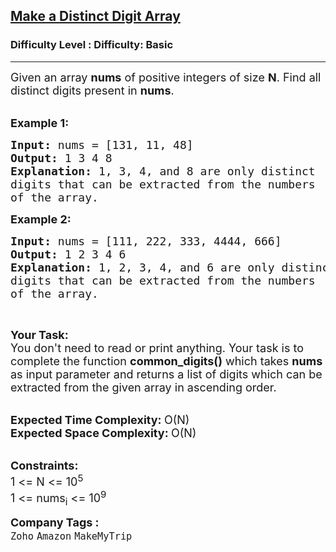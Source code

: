 <h2><a href="https://www.geeksforgeeks.org/problems/make-a-distinct-digit-array2007/1">Make a Distinct Digit Array</a></h2><h3>Difficulty Level : Difficulty: Basic</h3><hr><div class="problems_problem_content__Xm_eO"><p><span style="font-size: 18px;">Given an array <strong>nums</strong> of positive integers of size <strong>N</strong>. Find&nbsp;all distinct digits present in <strong>nums</strong>.</span><br>&nbsp;</p>
<p><span style="font-size: 18px;"><strong>Example 1:</strong></span></p>
<pre><span style="font-size: 18px;"><strong>Input: </strong>nums = [131, 11, 48]
<strong>Output: </strong>1 3 4 8
<strong>Explanation: </strong>1, 3, 4, and 8 are only distinct
digits that can be extracted from the numbers
of the array.</span>
</pre>
<p><span style="font-size: 18px;"><strong>Example 2:</strong></span></p>
<pre><span style="font-size: 18px;"><strong>Input: </strong>nums = [111, 222, 333, 4444, 666]
<strong>Output: </strong>1 2 3 4 6
<strong>Explanation: </strong>1, 2, 3, 4, and 6 are only distinct
digits that can be extracted from the numbers
of the array.</span>
</pre>
<p>&nbsp;</p>
<p><span style="font-size: 18px;"><strong>Your Task:&nbsp;</strong><br>You don't need to read or print anything. Your task is to complete the function&nbsp;<strong>common_digits()</strong>&nbsp;which takes <strong>nums </strong>as input parameter and returns a list of digits which can be extracted from the given array in ascending order.</span><br>&nbsp;</p>
<p><span style="font-size: 18px;"><strong>Expected Time Complexity:&nbsp;</strong>O(N)<br><strong>Expected Space Complexity:&nbsp;</strong>O(N)</span><br>&nbsp;</p>
<p><span style="font-size: 18px;"><strong>Constraints:</strong><br>1 &lt;= N &lt;= 10<sup>5</sup><br>1 &lt;= nums<sub>i</sub>&nbsp;&lt;= 10<sup>9</sup></span></p></div><p><span style=font-size:18px><strong>Company Tags : </strong><br><code>Zoho</code>&nbsp;<code>Amazon</code>&nbsp;<code>MakeMyTrip</code>&nbsp;
